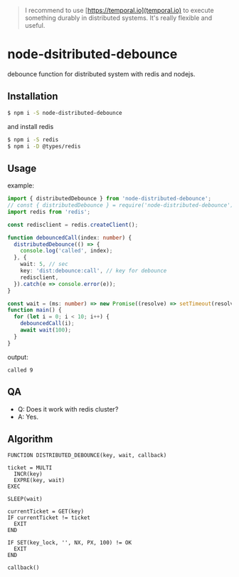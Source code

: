 > I recommend to use [https://temporal.io](temporal.io) to execute something durably in distributed systems. It's really flexible and useful.

# node-dsitributed-debounce

debounce function for distributed system with redis and nodejs.

## Installation

```sh
$ npm i -S node-distributed-debounce
```

and install redis

```sh
$ npm i -S redis
$ npm i -D @types/redis
```

## Usage

example:

```ts
import { distributedDebounce } from 'node-distributed-debounce';
// const { distributedDebounce } = require('node-distributed-debounce');
import redis from 'redis';

const redisclient = redis.createClient();

function debouncedCall(index: number) {
  distributedDebounce(() => {
    console.log('called', index);
  }, {
    wait: 5, // sec
    key: 'dist:debounce:call', // key for debounce
    redisclient,
  }).catch(e => console.error(e));
}

const wait = (ms: number) => new Promise((resolve) => setTimeout(resolve, ms));
function main() {
  for (let i = 0; i < 10; i++) {
    debouncedCall(i);
    await wait(100);
  }
}

```

output:

```
called 9
```


## QA

- Q: Does it work with redis cluster?
- A: Yes.

## Algorithm

```
FUNCTION DISTRIBUTED_DEBOUNCE(key, wait, callback)

ticket = MULTI
  INCR(key)
  EXPRE(key, wait)
EXEC

SLEEP(wait)

currentTicket = GET(key)
IF currentTicket != ticket
  EXIT
END

IF SET(key_lock, '', NX, PX, 100) != OK
  EXIT
END

callback()
```


